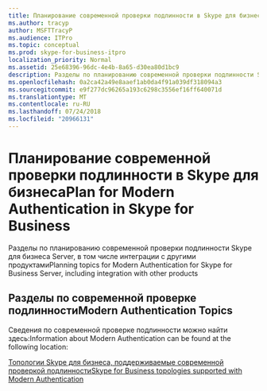 ```yaml
---
title: Планирование современной проверки подлинности в Skype для бизнеса
ms.author: tracyp
author: MSFTTracyP
ms.audience: ITPro
ms.topic: conceptual
ms.prod: skype-for-business-itpro
localization_priority: Normal
ms.assetid: 25e68396-96dc-4e4b-8a65-d30ea80d1bc9
description: Разделы по планированию современной проверки подлинности Skype для бизнеса Server, в том числе интеграции с другими продуктами
ms.openlocfilehash: 0a2ca42a49e8aaef1ab0da4f91a039df318094a3
ms.sourcegitcommit: e9f277dc96265a193c6298c3556ef16ff640071d
ms.translationtype: MT
ms.contentlocale: ru-RU
ms.lasthandoff: 07/24/2018
ms.locfileid: "20966131"
---
```

# <a name="plan-for-modern-authentication-in-skype-for-business"></a><span data-ttu-id="3f499-103">Планирование современной проверки подлинности в Skype для бизнеса</span><span class="sxs-lookup"><span data-stu-id="3f499-103">Plan for Modern Authentication in Skype for Business</span></span>
 
<span data-ttu-id="3f499-104">Разделы по планированию современной проверки подлинности Skype для бизнеса Server, в том числе интеграции с другими продуктами</span><span class="sxs-lookup"><span data-stu-id="3f499-104">Planning topics for Modern Authentication for Skype for Business Server, including integration with other products</span></span>
  
## <a name="modern-authentication-topics"></a><span data-ttu-id="3f499-105">Разделы по современной проверке подлинности</span><span class="sxs-lookup"><span data-stu-id="3f499-105">Modern Authentication Topics</span></span>

<span data-ttu-id="3f499-106">Сведения по современной проверке подлинности можно найти здесь:</span><span class="sxs-lookup"><span data-stu-id="3f499-106">Information about Modern Authentication can be found at the following location:</span></span>
  
[<span data-ttu-id="3f499-107">Топологии Skype для бизнеса, поддерживаемые современной проверкой подлинности</span><span class="sxs-lookup"><span data-stu-id="3f499-107">Skype for Business topologies supported with Modern Authentication</span></span>](topologies-supported.md)
  

